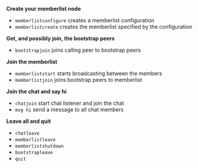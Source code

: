 **Create your memberlist node**

- `memberlistconfigure` creates a memberlist configuration
- `memberlistcreate` creates the memberlist specified by the configuration


**Get, and possibly join, the bootstrap peers**

- `bootstrapjoin` joins calling peer to bootstrap peers


**Join the memberlist**

- `memberliststart` starts broadcasting between the members
- `memberlistjoin` joins bootstrap peers to memberlist


**Join the chat and say hi**

- `chatjoin` start chat listener and join the chat
- `msg hi` send a message to all chat members


**Leave all and quit**

- `chatleave` 
- `memberlistleave` 
- `memberlistshutdown`
- `bootstrapleave` 
- `quit`



